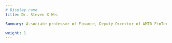 ```yaml
---
# Display name
title: Dr. Steven X Wei

Summary: Associate professor of Finance, Deputy Director of AMTD FinTech Centre. Business School of HongKong Polytechnic University.

weight: 1
---
```


